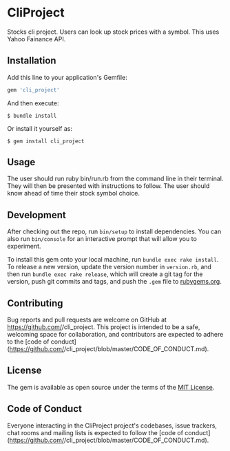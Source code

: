# CliProject
Stocks cli project.  Users can look up stock prices with a symbol.  This uses Yahoo Fainance API.  

## Installation

Add this line to your application's Gemfile:

```ruby
gem 'cli_project'
```

And then execute:

    $ bundle install

Or install it yourself as:

    $ gem install cli_project

## Usage

The user should run ruby bin/run.rb from the command line in their terminal.  They will then be presented with instructions to follow.  The user should know ahead of time their stock symbol choice.

## Development

After checking out the repo, run `bin/setup` to install dependencies. You can also run `bin/console` for an interactive prompt that will allow you to experiment.

To install this gem onto your local machine, run `bundle exec rake install`. To release a new version, update the version number in `version.rb`, and then run `bundle exec rake release`, which will create a git tag for the version, push git commits and tags, and push the `.gem` file to [rubygems.org](https://rubygems.org).

## Contributing

Bug reports and pull requests are welcome on GitHub at https://github.com/<github username>/cli_project. This project is intended to be a safe, welcoming space for collaboration, and contributors are expected to adhere to the [code of conduct](https://github.com/<github username>/cli_project/blob/master/CODE_OF_CONDUCT.md).


## License

The gem is available as open source under the terms of the [MIT License](https://opensource.org/licenses/MIT).

## Code of Conduct

Everyone interacting in the CliProject project's codebases, issue trackers, chat rooms and mailing lists is expected to follow the [code of conduct](https://github.com/<github username>/cli_project/blob/master/CODE_OF_CONDUCT.md).
